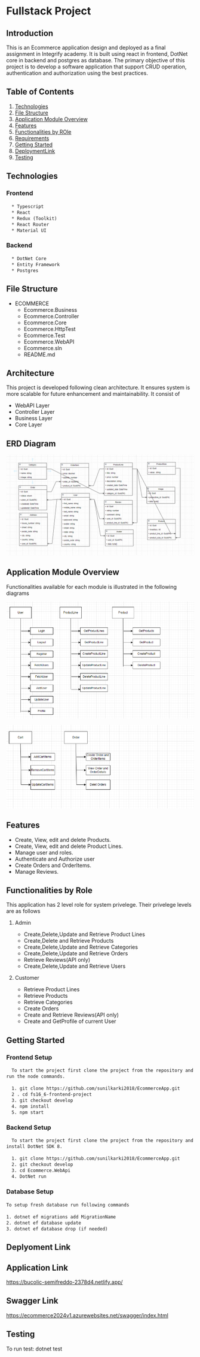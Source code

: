 # Fullstack Project
## Introduction
This is an Ecommerce application design and deployed as a final assignment in Integrify academy. It is built using react in frontend, DotNet core in backend and postgres as database. The primary objective of this project is to develop a software application that support CRUD operation, authentication and authorization using the best practices. 

## Table of Contents

1. [Technologies](#technologies)
2. [File Structure](#filestructure)
3. [Application Module Overview](#overview)
4. [Features](#features)
5. [Functionalities by ROle](#functionalities)
6. [Requirements](#requirements)
7. [Getting Started](#getting-started)
8. [DeploymentLink](#deployment)
9. [Testing](#testing)

## Technologies

   ### Frontend

      * Typescript
      * React
      * Redux (Toolkit)
      * React Router
      * Material UI

   ### Backend

      * DotNet Core
      * Entity Framework
      * Postgres

## File Structure
- ECOMMERCE
  - Ecommerce.Business
  - Ecommerce.Controller
  - Ecommerce.Core
  - Ecommerce.HttpTest
  - Ecommerce.Test
  - Ecommerce.WebAPI
  - Ecommerce.sln
  - README.md

## Architecture

   This project is developed following clean architecture. It ensures system is more scalable for future enhancement and maintainability. It consist of
   * WebAPI Layer
   * Controller Layer
   * Business Layer
   * Core Layer

## ERD Diagram
   ![ERD Diagram](ERDDiagram.png)

## Application Module Overview
 
   Functionalities available for each module is illustrated in the following diagrams

   ![Alt text](Images/ModuleFunctionality1.png)

   ![Alt text](Images/ModuleFunctionality2.png)

## Features

   * Create, View, edit and delete Products.
   * Create, View, edit and delete Product Lines.
   * Manage user and roles.
   * Authenticate and Authorize user
   * Create Orders and OrderItems.
   * Manage Reviews.

## Functionalities by Role

   This application has 2 level role for system privelege. Their privelege levels are as follows
   1. Admin
      * Create,Delete,Update and Retrieve Product Lines
      * Create,Delete and Retrieve Products
      * Create,Delete,Update and Retrieve Categories
      * Create,Delete,Update and Retrieve Orders
      * Retrieve Reviews(API only)
      * Create,Delete,Update and Retrieve Users

   2. Customer
      * Retrieve Product Lines
      * Retrieve Products
      * Retrieve Categories
      * Create Orders
      * Create and Retrieve Reviews(API only)
      * Create and GetProfile of current User

## Getting Started

   ### Frontend Setup

      To start the project first clone the project from the repository and run the node commands.

      1. git clone https://github.com/sunilkarki2018/EcommerceApp.git
      2 . cd fs16_6-frontend-project
      3. git checkout develop
      4. npm install
      5. npm start

   ### Backend Setup

      To start the project first clone the project from the repository and install DotNet SDK 8.

      1. git clone https://github.com/sunilkarki2018/EcommerceApp.git
      2. git checkout develop
      3. cd Ecommerce.WebApi
      4. DotNet run

   ### Database Setup
    
    To setup fresh database run following commands

    1. dotnet ef migrations add MigrationName
    2. dotnet ef database update
    3. dotnet ef database drop (if needed)

## Deplyoment Link

   ## Application Link
   https://bucolic-semifreddo-2378d4.netlify.app/

   ## Swagger Link
   https://ecommerce2024v1.azurewebsites.net/swagger/index.html

## Testing

To run test: dotnet test

